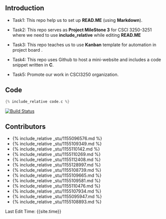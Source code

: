 
## Introduction
* Task1: This repo help us to set up **READ.ME** (using **Markdown**).

* Task2: This repo serves as **Project MileStone 3** for CSCI 3250-3251 where we need to use **include_relative** while editing **READ.ME** 

* Task3: This repo teaches us to use **Kanban** template for automation in project board .

* Task4: This repo uses Github to host a mini-website and includes a code snippet written in **C**.

* Task5: Promote our work in CSCI3250 organization.

## Code
```c
{% include_relative code.c %}
```
[![Build Status](https://travis-ci.org/csci3250-2019/project-team-b.svg?branch=master)](https://travis-ci.org/csci3250-2019/project-team-b)
## Contributors


* {% include_relative _stu/1155096576.md %}
* {% include_relative _stu/1155109349.md %}
* {% include_relative _stu/1155110142.md %}
* {% include_relative _stu/1155110269.md %}
* {% include_relative _stu/1155112408.md %}
* {% include_relative _stu/1155128997.md %}
* {% include_relative _stu/1155108739.md %}
* {% include_relative _stu/1155109665.md %}
* {% include_relative _stu/1155109581.md %}
* {% include_relative _stu/1155110476.md %}
* {% include_relative _stu/1155107934.md %}
* {% include_relative _stu/1155095947.md %}
* {% include_relative _stu/1155108893.md %}
 
Last Edit Time: {{site.time}}

